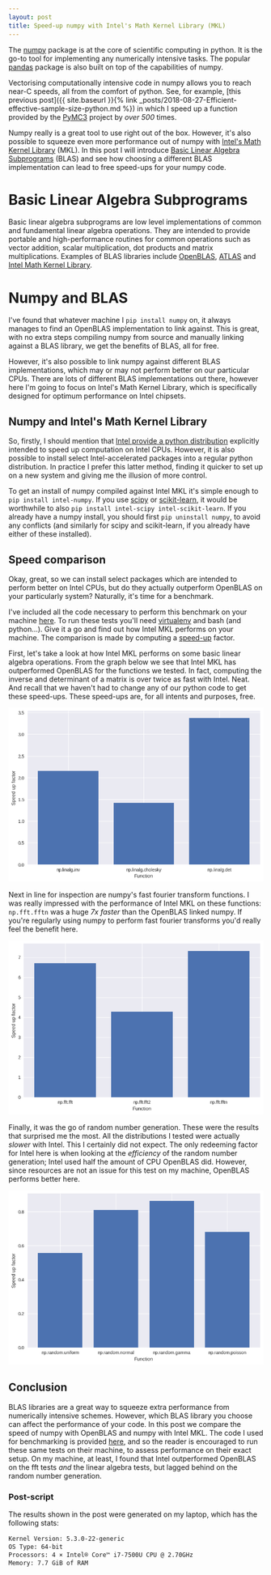 ```yaml
---
layout: post
title: Speed-up numpy with Intel's Math Kernel Library (MKL)
---
```


The [numpy](https://numpy.org/) package is at the core of scientific computing
in python. It is the go-to tool for implementing any numerically intensive
tasks. The popular [pandas](https://pandas.pydata.org/about.html) package is
also built on top of the capabilities of numpy.

Vectorising computationally intensive code in numpy allows you to reach near-C
speeds, all from the comfort of python. See, for example, [this previous
post]({{ site.baseurl }}{% link
_posts/2018-08-27-Efficient-effective-sample-size-python.md %}) in which I speed
up a function provided by the [PyMC3](https://docs.pymc.io/) project by _over
500_ times.

Numpy really is a great tool to use right out of the box. However, it's also
possible to squeeze even more performance out of numpy with [Intel's Math Kernel
Library](https://software.intel.com/en-us/mkl) (MKL). In this post I will
introduce [Basic Linear Algebra
Subprograms](https://en.wikipedia.org/wiki/Basic_Linear_Algebra_Subprograms)
(BLAS) and see how choosing a different BLAS implementation can lead to free
speed-ups for your numpy code.

# Basic Linear Algebra Subprograms

Basic linear algebra subprograms are low level implementations of common and
fundamental linear algebra operations. They are intended to provide portable and
high-performance routines for common operations such as vector addition, scalar
multiplication, dot products and matrix multiplications. Examples of BLAS
libraries include [OpenBLAS](https://www.openblas.net/),
[ATLAS](http://math-atlas.sourceforge.net/) and [Intel Math Kernel
Library](https://software.intel.com/en-us/mkl). 

# Numpy and BLAS

I've found that whatever machine I `pip install numpy` on, it always manages to
find an OpenBLAS implementation to link against. This is great, with no extra
steps compiling numpy from source and manually linking against a BLAS library,
we get the benefits of BLAS, all for free.

However, it's also possible to link numpy against different BLAS
implementations, which may or may not perform better on our particular CPUs.
There are lots of different BLAS implementations out there, however here I'm
going to focus on Intel's Math Kernel Library, which is specifically designed
for optimum performance on Intel chipsets.
 
## Numpy and Intel's Math Kernel Library

So, firstly, I should mention that [Intel provide a python
distribution](https://software.intel.com/en-us/distribution-for-python)
explicitly intended to speed up computation on Intel CPUs. However, it is also
possible to install select Intel-accelerated packages into a regular python
distribution.  In practice I prefer this latter method, finding it quicker to
set up on a new system and giving me the illusion of more control.

To get an install of numpy compiled against Intel MKL it's simple enough to `pip
install intel-numpy`. If you use [scipy](https://www.scipy.org/about.html) or
[scikit-learn](https://scikit-learn.org/stable/), it would be worthwhile to also
`pip install intel-scipy intel-scikit-learn`. If you already have a numpy
install, you should first `pip uninstall numpy`, to avoid any conflicts (and
similarly for scipy and scikit-learn, if you already have either of these
installed).

## Speed comparison

Okay, great, so we can install select packages which are intended to perform
better on Intel CPUs, but do they actually outperform OpenBLAS on your
particularly system?  Naturally, it's time for a benchmark.

I've included all the code necessary to perform this benchmark on your machine
[here](/assets/posts/BLAS/intel_v_openblas.tar.gz). To run these tests you'll
need [virtualenv](https://virtualenv.pypa.io/en/latest/) and bash (and
python...).  Give it a go and find out how Intel MKL performs on your machine.
The comparison is made by computing a
[speed-up](https://en.wikipedia.org/wiki/Speedup#Examples) factor.

First, let's take a look at how Intel MKL performs on some basic linear algebra
operations. From the graph below we see that Intel MKL has outperformed OpenBLAS
for the functions we tested. In fact, computing the inverse and determinant of a
matrix is over twice as fast with Intel. Neat. And recall that we haven't had to
change any of our python code to get these speed-ups. These speed-ups are, for
all intents and purposes, free.

![](/assets/posts/BLAS/np_linalg.png)

Next in line for inspection are numpy's fast fourier transform functions. I was
really impressed with the performance of Intel MKL on these functions:
`np.fft.fftn` was a huge _7x faster_ than the OpenBLAS linked numpy. If you're
regularly using numpy to perform fast fourier transforms you'd really feel the
benefit here.

![](/assets/posts/BLAS/np_fft.png)

Finally, it was the go of random number generation. These were the results that
surprised me the most. All the distributions I tested were actually _slower_
with Intel. This I certainly did not expect. The only redeeming factor for Intel
here is when looking at the _efficiency_ of the random number generation; Intel
used half the amount of CPU OpenBLAS did. However, since resources are not an
issue for this test on my machine, OpenBLAS performs better here.

![](/assets/posts/BLAS/np_rand.png)

## Conclusion

BLAS libraries are a great way to squeeze extra performance from numerically
intensive schemes. However, which BLAS library you choose can affect the
performance of your code.  In this post we compare the speed of numpy with
OpenBLAS and numpy with Intel MKL.  The code I used for benchmarking is provided
[here](/assets/posts/BLAS/intel_v_openblas.tar.gz), and so the reader is
encouraged to run these same tests on their machine, to assess performance on
their exact setup. On my machine, at least, I found that Intel outperformed
OpenBLAS on the fft tests _and_ the linear algebra tests, but lagged behind on
the random number generation.

### Post-script

The results shown in the post were generated on my laptop, which has the
following stats:

```
Kernel Version: 5.3.0-22-generic
OS Type: 64-bit
Processors: 4 × Intel® Core™ i7-7500U CPU @ 2.70GHz
Memory: 7.7 GiB of RAM
```

